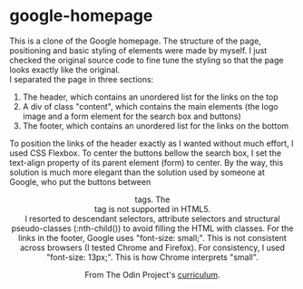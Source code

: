 # google-homepage

This is a clone of the Google homepage. 
The structure of the page, positioning and basic styling of elements were made by myself. I just checked the original source code to fine tune the styling so that the page looks exactly like the original.  
I separated the page in three sections:

1. The header, which contains an unordered list for the links on the top
2. A div of class "content", which contains the main elements (the logo image and a form element for the search box and buttons)
3. The footer, which contains an unordered list for the links on the bottom

To position the links of the header exactly as I wanted without much effort, I used CSS Flexbox. 
To center the buttons bellow the search box, I set the text-align property of its parent element (form) to center. By the way, this solution is much more elegant than the solution used by someone at Google, who put the buttons between <center> tags. The <center> tag is not supported in HTML5.  
I resorted to descendant selectors, attribute selectors and structural pseudo-classes (:nth-child()) to avoid filling the HTML with classes. 
For the links in the footer, Google uses "font-size: small;". This is not consistent across browsers (I tested Chrome and Firefox). For consistency, I used "font-size: 13px;". This is how Chrome interprets "small". 

From The Odin Project's [curriculum](http://www.theodinproject.com/courses/web-development-101/lessons/html-css). 
